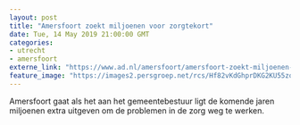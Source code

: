 ```yaml
---
layout: post
title: "Amersfoort zoekt miljoenen voor zorgtekort"
date: Tue, 14 May 2019 21:00:00 GMT
categories: 
- utrecht 
- amersfoort 
externe_link: "https://www.ad.nl/amersfoort/amersfoort-zoekt-miljoenen-voor-zorgtekort~ad317470/"
feature_image: "https://images2.persgroep.net/rcs/Hf82vKdGhprDKG2KU55zoMXT2k4/diocontent/108243916/_fitwidth/400/?appId=21791a8992982cd8da851550a453bd7f&quality=0.7"
---
```


Amersfoort gaat als het aan het gemeentebestuur ligt de komende jaren miljoenen extra uitgeven om de problemen in de zorg weg te werken.
